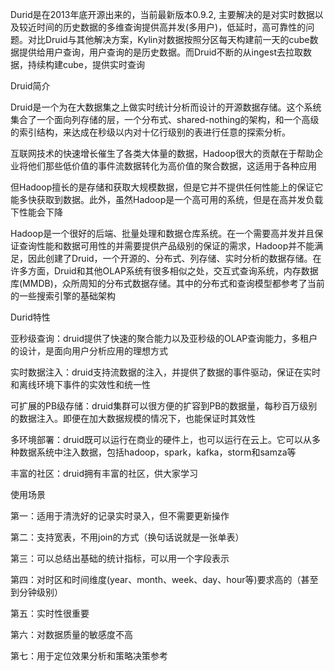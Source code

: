 Durid是在2013年底开源出来的，当前最新版本0.9.2, 主要解决的是对实时数据以及较近时间的历史数据的多维查询提供高并发\(多用户\)，低延时，高可靠性的问题。对比Druid与其他解决方案，Kylin对数据按照分区每天构建前一天的cube数据提供给用户查询，用户查询的是历史数据。而Druid不断的从ingest去拉取数据，持续构建cube，提供实时查询

Druid简介



Druid是一个为在大数据集之上做实时统计分析而设计的开源数据存储。这个系统集合了一个面向列存储的层，一个分布式、shared-nothing的架构，和一个高级的索引结构，来达成在秒级以内对十亿行级别的表进行任意的探索分析。

互联网技术的快速增长催生了各类大体量的数据，Hadoop很大的贡献在于帮助企业将他们那些低价值的事件流数据转化为高价值的聚合数据，这适用于各种应用

但Hadoop擅长的是存储和获取大规模数据，但是它并不提供任何性能上的保证它能多快获取到数据。此外，虽然Hadoop是一个高可用的系统，但是在高并发负载下性能会下降

Hadoop是一个很好的后端、批量处理和数据仓库系统。在一个需要高并发并且保证查询性能和数据可用性的并需要提供产品级别的保证的需求，Hadoop并不能满足，因此创建了Druid，一个开源的、分布式、列存储、实时分析的数据存储。在许多方面，Druid和其他OLAP系统有很多相似之处，交互式查询系统，内存数据库\(MMDB\)，众所周知的分布式数据存储。其中的分布式和查询模型都参考了当前的一些搜索引擎的基础架构

Durid特性



亚秒级查询：druid提供了快速的聚合能力以及亚秒级的OLAP查询能力，多租户的设计，是面向用户分析应用的理想方式

实时数据注入：druid支持流数据的注入，并提供了数据的事件驱动，保证在实时和离线环境下事件的实效性和统一性

可扩展的PB级存储：druid集群可以很方便的扩容到PB的数据量，每秒百万级别的数据注入。即便在加大数据规模的情况下，也能保证时其效性

多环境部署：druid既可以运行在商业的硬件上，也可以运行在云上。它可以从多种数据系统中注入数据，包括hadoop，spark，kafka，storm和samza等

丰富的社区：druid拥有丰富的社区，供大家学习

使用场景



第一：适用于清洗好的记录实时录入，但不需要更新操作

第二：支持宽表，不用join的方式（换句话说就是一张单表）

第三：可以总结出基础的统计指标，可以用一个字段表示

第四：对时区和时间维度\(year、month、week、day、hour等\)要求高的（甚至到分钟级别）

第五：实时性很重要

第六：对数据质量的敏感度不高

第七：用于定位效果分析和策略决策参考

